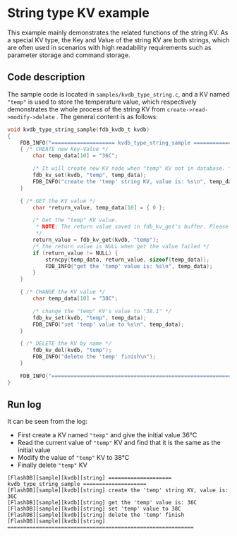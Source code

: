 # String type KV example

This example mainly demonstrates the related functions of the string KV. As a special KV type, the Key and Value of the string KV are both strings, which are often used in scenarios with high readability requirements such as parameter storage and command storage.

## Code description

The sample code is located in `samples/kvdb_type_string.c`, and a KV named `"temp"` is used to store the temperature value, which respectively demonstrates the whole process of the string KV from `create->read->modify->delete` . The general content is as follows:

```C
void kvdb_type_string_sample(fdb_kvdb_t kvdb)
{
    FDB_INFO("==================== kvdb_type_string_sample ====================\n");
    { /* CREATE new Key-Value */
        char temp_data[10] = "36C";

        /* It will create new KV node when "temp" KV not in database. */
        fdb_kv_set(kvdb, "temp", temp_data);
        FDB_INFO("create the 'temp' string KV, value is: %s\n", temp_data);
    }

    { /* GET the KV value */
        char *return_value, temp_data[10] = { 0 };

        /* Get the "temp" KV value.
         * NOTE: The return value saved in fdb_kv_get's buffer. Please copy away as soon as possible.
         */
        return_value = fdb_kv_get(kvdb, "temp");
        /* the return value is NULL when get the value failed */
        if (return_value != NULL) {
            strncpy(temp_data, return_value, sizeof(temp_data));
            FDB_INFO("get the 'temp' value is: %s\n", temp_data);
        }
    }

    { /* CHANGE the KV value */
        char temp_data[10] = "38C";

        /* change the "temp" KV's value to "38.1" */
        fdb_kv_set(kvdb, "temp", temp_data);
        FDB_INFO("set 'temp' value to %s\n", temp_data);
    }

    { /* DELETE the KV by name */
        fdb_kv_del(kvdb, "temp");
        FDB_INFO("delete the 'temp' finish\n");
    }

    FDB_INFO("===========================================================\n");
}
```

## Run log

It can be seen from the log:

- First create a KV named `"temp"` and give the initial value 36℃
- Read the current value of `"temp"` KV and find that it is the same as the initial value
- Modify the value of `"temp"` KV to 38℃
- Finally delete `"temp"` KV

```
[FlashDB][sample][kvdb][string] ==================== kvdb_type_string_sample ====================
[FlashDB][sample][kvdb][string] create the 'temp' string KV, value is: 36C
[FlashDB][sample][kvdb][string] get the 'temp' value is: 36C
[FlashDB][sample][kvdb][string] set 'temp' value to 38C
[FlashDB][sample][kvdb][string] delete the 'temp' finish
[FlashDB][sample][kvdb][string] ===========================================================
```

